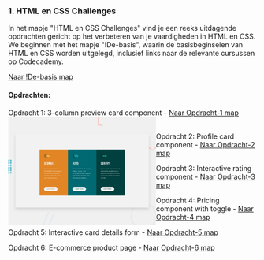 ### 1. HTML en CSS Challenges

In het mapje "HTML en CSS Challenges" vind je een reeks uitdagende opdrachten gericht op het verbeteren van je vaardigheden in HTML en CSS. We beginnen met het mapje "!De-basis", waarin de basisbeginselen van HTML en CSS worden uitgelegd, inclusief links naar de relevante cursussen op Codecademy.

[Naar !De-basis map](./!De-basis)

#### Opdrachten:

Opdracht 1: 3-column preview card component - [Naar Opdracht-1 map](./~Opdracht-1)
<br>
<img src="Images/desktop-preview.jpg" alt="3-column preview card component" style="width: 300px; float: left;"/>
<br>

Opdracht 2: Profile card component - [Naar Opdracht-2 map](./~Opdracht-2)

Opdracht 3: Interactive rating component - [Naar Opdracht-3 map](./~Opdracht-3)

Opdracht 4: Pricing component with toggle - [Naar Opdracht-4 map](./~Opdracht-4)

Opdracht 5: Interactive card details form - [Naar Opdracht-5 map](./~Opdracht-5)

Opdracht 6: E-commerce product page - [Naar Opdracht-6 map](./~Opdracht-6)

